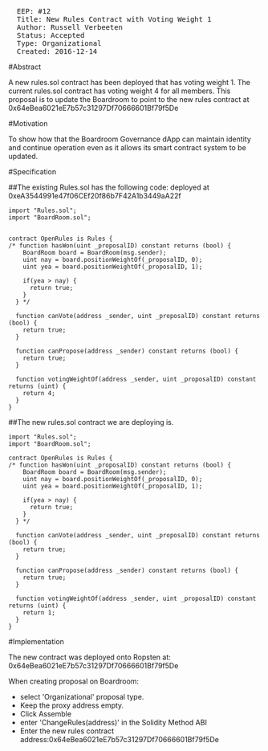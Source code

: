 <pre>
  EEP: #12
  Title: New Rules Contract with Voting Weight 1
  Author: Russell Verbeeten
  Status: Accepted
  Type: Organizational
  Created: 2016-12-14
</pre>

#Abstract

A new rules.sol contract has been deployed that has voting weight 1.
The current rules.sol contract has voting weight 4 for all members.
This proposal is to update the Boardroom to point to the new rules contract at 0x64eBea6021eE7b57c31297Df70666601Bf79f5De

#Motivation

To show how that the Boardroom Governance dApp can maintain identity and continue operation even as it allows its smart contract system to be updated.

#Specification

##The existing Rules.sol has the following code:
deployed at 0xeA3544991e47f06CEf20f86b7F42A1b3449aA22f 
```
import "Rules.sol";
import "BoardRoom.sol";


contract OpenRules is Rules {
/* function hasWon(uint _proposalID) constant returns (bool) {
    BoardRoom board = BoardRoom(msg.sender);
    uint nay = board.positionWeightOf(_proposalID, 0);
    uint yea = board.positionWeightOf(_proposalID, 1);

    if(yea > nay) {
      return true;
    }
  } */

  function canVote(address _sender, uint _proposalID) constant returns (bool) {
    return true;
  }

  function canPropose(address _sender) constant returns (bool) {
    return true;
  }

  function votingWeightOf(address _sender, uint _proposalID) constant returns (uint) {
    return 4;
  }
}
```
##The new rules.sol contract we are deploying is.
```
import "Rules.sol";
import "BoardRoom.sol";

contract OpenRules is Rules {
/* function hasWon(uint _proposalID) constant returns (bool) {
    BoardRoom board = BoardRoom(msg.sender);
    uint nay = board.positionWeightOf(_proposalID, 0);
    uint yea = board.positionWeightOf(_proposalID, 1);

    if(yea > nay) {
      return true;
    }
  } */

  function canVote(address _sender, uint _proposalID) constant returns (bool) {
    return true;
  }

  function canPropose(address _sender) constant returns (bool) {
    return true;
  }

  function votingWeightOf(address _sender, uint _proposalID) constant returns (uint) {
    return 1;
  }
}
```
#Implementation

The new contract was deployed onto Ropsten at: 0x64eBea6021eE7b57c31297Df70666601Bf79f5De

When creating proposal on Boardroom: 
* select 'Organizational' proposal type.
* Keep the proxy address empty.
* Click Assemble
* enter 'ChangeRules(address)' in the Solidity Method ABI
* Enter the new rules contract address:0x64eBea6021eE7b57c31297Df70666601Bf79f5De
